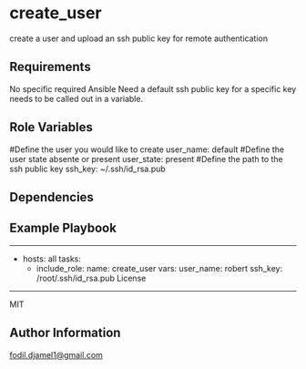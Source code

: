 create_user
=========


create a user and upload an ssh public key for remote authentication

Requirements
------------

No specific required Ansible 
Need a default ssh public key for a specific key needs to be called out in a variable.

Role Variables
--------------
#Define the user you would like to create 
user_name: default
#Define the user state absente or present
user_state: present
#Define the path to the ssh public key
ssh_key: ~/.ssh/id_rsa.pub


Dependencies
------------


Example Playbook
----------------
---
- hosts: all
  tasks:
     - include_role:
         name: create_user
       vars:
         user_name: robert
         ssh_key: /root/.ssh/id_rsa.pub
License
-------

MIT

Author Information
------------------
fodil.djamel1@gmail.com
